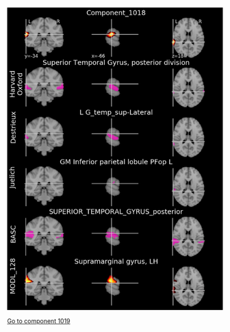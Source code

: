 


![1018](preliminary/1018.jpg "Component 1018")

[Go to component 1019](https://parietal-inria.github.io/MODL_atlas/1024/1019 "Component 1019")